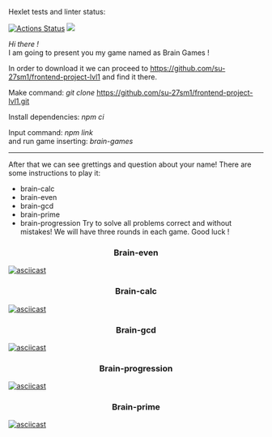 Hexlet tests and linter status:

[![Actions Status](https://github.com/su-27sm1/frontend-project-lvl1/workflows/hexlet-check/badge.svg)](https://github.com/su-27sm1/frontend-project-lvl1/actions)
<a href="https://codeclimate.com/github/su-27sm1/frontend-project-lvl1/maintainability"><img src="https://api.codeclimate.com/v1/badges/2bb50ef4a200abc23589/maintainability" /></a>

_Hi there !_<br> I am going to present you my game named as Brain Games !

In order to download it we can proceed to https://github.com/su-27sm1/frontend-project-lvl1 and find it there.

Make command: _git clone_ https://github.com/su-27sm1/frontend-project-lvl1.git

Install dependencies: _npm ci_

Input command: _npm link_<br>
and run game inserting: _brain-games_

---

After that we can see grettings and question about your name!
There are some instructions to play it:

- brain-calc
- brain-even
- brain-gcd
- brain-prime
- brain-progression
  Try to solve all problems correct and without mistakes!
  We will have three rounds in each game.
  Good luck !

<h3 align="center"> Brain-even </h3>

[![asciicast](https://asciinema.org/a/Ob71kABTEL3aGrFw5ILH6yIdA.svg)](https://asciinema.org/a/Ob71kABTEL3aGrFw5ILH6yIdA)

<h3 align="center"> Brain-calc </h3>

[![asciicast](https://asciinema.org/a/P62FadEySSrA9SRFnYnWYkyNH.svg)](https://asciinema.org/a/P62FadEySSrA9SRFnYnWYkyNH)

<h3 align="center"> Brain-gcd </h3>

[![asciicast](https://asciinema.org/a/6dvcyVO19oph0XWdEJiPe96Zm.svg)](https://asciinema.org/a/6dvcyVO19oph0XWdEJiPe96Zm)

<h3 align="center"> Brain-progression </h3>

[![asciicast](https://asciinema.org/a/CBwHpi2gnPFdmbhOmxVYBa59R.svg)](https://asciinema.org/a/CBwHpi2gnPFdmbhOmxVYBa59R)

<h3 align="center"> Brain-prime </h3>

[![asciicast](https://asciinema.org/a/F4oyX6PnLQfoHql39mr7V1lu8.svg)](https://asciinema.org/a/F4oyX6PnLQfoHql39mr7V1lu8)
